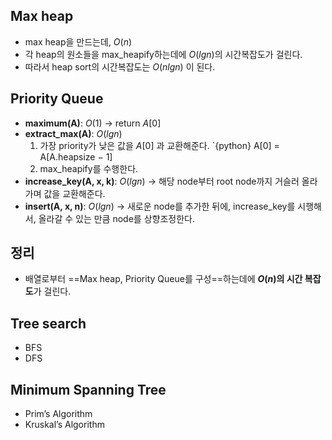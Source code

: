 ## Max heap
- max heap을 만드는데, $O(n)$
- 각 heap의 원소들을 max_heapify하는데에 $O(lgn)$의 시간복잡도가 걸린다. 
- 따라서 heap sort의 시간복잡도는 $O(nlgn)$ 이 된다. 
## Priority Queue
- **maximum(A)**: $O(1)$
  → return $A[0]$
- **extract_max(A)**: $O(lgn)$
  1. 가장 priority가 낮은 값을 $A[0]$ 과 교환해준다. 
  `{python} A[0] = A[A.heapsize − 1]
  2. max_heapify를 수행한다. 
- **increase_key(A, x, k)**: $O(lgn)$
  → 해당 node부터 root node까지 거슬러 올라가며 값을 교환해준다. 
- **insert(A, x, n)**: $O(lgn)$
  → 새로운 node를 추가한 뒤에, increase_key를 시행해서, 올라갈 수 있는 만큼 node를 상향조정한다.
## 정리
- 배열로부터 ==Max heap, Priority Queue를 구성==하는데에 **$O(n)$의 시간 복잡도**가 걸린다. 
## Tree search
- BFS
- DFS
## Minimum Spanning Tree
- Prim’s Algorithm
- Kruskal’s Algorithm
